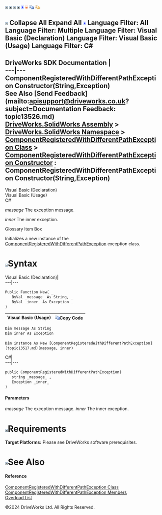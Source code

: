 ![](dotnetimages/collapse.gif) ![](dotnetimages/expand.gif) ![](dotnetimages/collapse.gif) ![](dotnetimages/expand.gif) ![](dotnetimages/drpdown.gif) ![](dotnetimages/drpdown_orange.gif) ![](dotnetimages/copycode.gif) ![](dotnetimages/copycodeHighlight.gif)

![](dotnetimages/collapse.gif) Collapse All Expand All ![](dotnetimages/drpdown.gif) Language Filter: All  Language Filter: Multiple  Language Filter: Visual Basic (Declaration) Language Filter: Visual Basic (Usage) Language Filter: C#  
---  
DriveWorks SDK Documentation  |   
---|---  
ComponentRegisteredWithDifferentPathException Constructor(String,Exception)   
See Also [Send Feedback](mailto:apisupport@driveworks.co.uk?subject=Documentation Feedback: topic13526.md)  
[DriveWorks.SolidWorks Assembly](topic13342.md) > [DriveWorks.SolidWorks Namespace](topic13345.md) > [ComponentRegisteredWithDifferentPathException Class](topic13517.md) > [ComponentRegisteredWithDifferentPathException Constructor](topic13523.md) : ComponentRegisteredWithDifferentPathException Constructor(String,Exception)  
---  
  
Visual Basic (Declaration)    
Visual Basic (Usage)    
C# 

_message_
    The exception message.

_inner_
    The inner exception.

Glossary Item Box

Initializes a new instance of the [ComponentRegisteredWithDifferentPathException](topic13517.md) exception class. 

# ![](dotnetimages/collapse.gif)Syntax

Visual Basic (Declaration)|   
---|---  
      
    
    Public Function New( _
       ByVal _message_ As String, _
       ByVal _inner_ As Exception _
    )  
  
Visual Basic (Usage)| ![](dotnetimages/copycode.gif)Copy Code  
---|---  
      
    
    Dim message As String
    Dim inner As Exception
     
    Dim instance As New [ComponentRegisteredWithDifferentPathException](topic13517.md)(message, inner)  
  
C#|   
---|---  
      
    
    public ComponentRegisteredWithDifferentPathException( 
       string _message_ ,
       Exception _inner_
    )  
  
#### Parameters

 _message_
    The exception message.
_inner_
    The inner exception.

# ![](dotnetimages/collapse.gif)Requirements

**Target Platforms:** Please see DriveWorks software prerequisites.

# ![](dotnetimages/collapse.gif)See Also

#### Reference

[ComponentRegisteredWithDifferentPathException Class](topic13517.md)   
[ComponentRegisteredWithDifferentPathException Members](topic13518.md)   
[Overload List](topic13523.md)

©2024 DriveWorks Ltd. All Rights Reserved.
